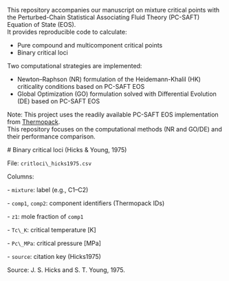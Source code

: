 This repository accompanies our manuscript on mixture critical points with the Perturbed-Chain Statistical Associating Fluid Theory (PC-SAFT) Equation of State (EOS).  
It provides reproducible code to calculate:
- Pure compound and multicomponent critical points
- Binary critical loci

Two computational strategies are implemented:
- Newton–Raphson (NR) formulation of the Heidemann-Khalil (HK) criticality conditions based on PC-SAFT EOS 
- Global Optimization (GO) formulation solved with Differential Evolution (DE) based on PC-SAFT EOS

Note: This project uses the readily available PC-SAFT EOS implementation from [Thermopack](https://github.com/thermotools/thermopack).  
This repository focuses on the computational methods (NR and GO/DE) and their performance comparison.


\# Binary critical loci (Hicks \& Young, 1975)



File: `critloci\_hicks1975.csv`



Columns:

\- `mixture`: label (e.g., C1–C2)

\- `comp1`, `comp2`: component identifiers (Thermopack IDs)

\- `z1`: mole fraction of `comp1`

\- `Tc\_K`: critical temperature \[K]

\- `Pc\_MPa`: critical pressure \[MPa]

\- `source`: citation key (Hicks1975)



Source: J. S. Hicks and S. T. Young, 1975.
